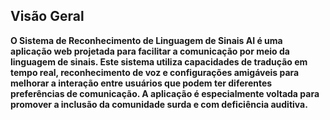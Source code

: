 ## Visão Geral
**O Sistema de Reconhecimento de Linguagem de Sinais AI é uma aplicação web projetada para facilitar a comunicação por meio da linguagem de sinais. Este sistema utiliza capacidades de tradução em tempo real, reconhecimento de voz e configurações amigáveis para melhorar a interação entre usuários que podem ter diferentes preferências de comunicação. A aplicação é especialmente voltada para promover a inclusão da comunidade surda e com deficiência auditiva.**
